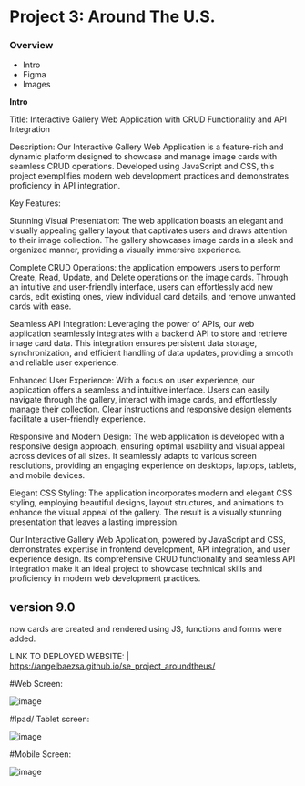 # Project 3: Around The U.S.

### Overview

- Intro
- Figma
- Images

**Intro**


Title: Interactive Gallery Web Application with CRUD Functionality and API Integration

Description:
Our Interactive Gallery Web Application is a feature-rich and dynamic platform designed to showcase and manage image cards with seamless CRUD operations. Developed using JavaScript and CSS, this project exemplifies modern web development practices and demonstrates proficiency in API integration.

Key Features:

Stunning Visual Presentation: The web application boasts an elegant and visually appealing gallery layout that captivates users and draws attention to their image collection. The gallery showcases image cards in a sleek and organized manner, providing a visually immersive experience.

Complete CRUD Operations: the application empowers users to perform Create, Read, Update, and Delete operations on the image cards. Through an intuitive and user-friendly interface, users can effortlessly add new cards, edit existing ones, view individual card details, and remove unwanted cards with ease.

Seamless API Integration: Leveraging the power of APIs, our web application seamlessly integrates with a backend API to store and retrieve image card data. This integration ensures persistent data storage, synchronization, and efficient handling of data updates, providing a smooth and reliable user experience.

Enhanced User Experience: With a focus on user experience, our application offers a seamless and intuitive interface. Users can easily navigate through the gallery, interact with image cards, and effortlessly manage their collection. Clear instructions and responsive design elements facilitate a user-friendly experience.

Responsive and Modern Design: The web application is developed with a responsive design approach, ensuring optimal usability and visual appeal across devices of all sizes. It seamlessly adapts to various screen resolutions, providing an engaging experience on desktops, laptops, tablets, and mobile devices.

Elegant CSS Styling: The application incorporates modern and elegant CSS styling, employing beautiful designs, layout structures, and animations to enhance the visual appeal of the gallery. The result is a visually stunning presentation that leaves a lasting impression.

Our Interactive Gallery Web Application, powered by JavaScript and CSS, demonstrates expertise in frontend development, API integration, and user experience design. Its comprehensive CRUD functionality and seamless API integration make it an ideal project to showcase technical skills and proficiency in modern web development practices.

## version 9.0

now cards are created and rendered using JS, functions and forms were added.

LINK TO DEPLOYED WEBSITE: |
https://angelbaezsa.github.io/se_project_aroundtheus/

#Web Screen:

![image](https://github.com/angelbaezsa/se_project_aroundtheus/assets/47637565/95185dff-46d1-41f4-9f0d-afad5c46c293)

#Ipad/ Tablet screen:

![image](https://github.com/angelbaezsa/se_project_aroundtheus/assets/47637565/f7a14503-f3fd-4f3f-a357-2e4bd33ef883)

#Mobile Screen:

![image](https://github.com/angelbaezsa/se_project_aroundtheus/assets/47637565/8b4db80a-b704-4622-a8f7-b280cc8cb808)


